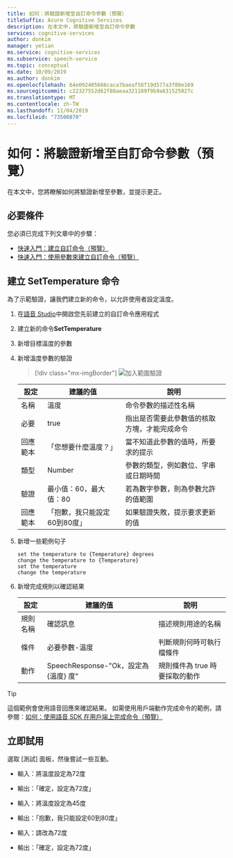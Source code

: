 ```yaml
---
title: 如何：將驗證新增至自訂命令參數（預覽）
titleSuffix: Azure Cognitive Services
description: 在本文中，將驗證新增至自訂命令參數
services: cognitive-services
author: donkim
manager: yetian
ms.service: cognitive-services
ms.subservice: speech-service
ms.topic: conceptual
ms.date: 10/09/2019
ms.author: donkim
ms.openlocfilehash: 64e092405686caca7baeaf58f19d577a3f80e169
ms.sourcegitcommit: c22327552d62f88aeaa321189f9b9a631525027c
ms.translationtype: MT
ms.contentlocale: zh-TW
ms.lasthandoff: 11/04/2019
ms.locfileid: "73500870"
---
```

# <a name="how-to-add-validations-to-custom-command-parameters-preview"></a>如何：將驗證新增至自訂命令參數（預覽）

在本文中，您將瞭解如何將驗證新增至參數，並提示更正。

## <a name="prerequisites"></a>必要條件

您必須已完成下列文章中的步驟：

- [快速入門：建立自訂命令（預覽）](./quickstart-custom-speech-commands-create-new.md)
- [快速入門：使用參數來建立自訂命令（預覽）](./quickstart-custom-speech-commands-create-parameters.md)

## <a name="create-a-settemperature-command"></a>建立 SetTemperature 命令

為了示範驗證，讓我們建立新的命令，以允許使用者設定溫度。

1. 在[語音 Studio](https://speech.microsoft.com/)中開啟您先前建立的自訂命令應用程式
1. 建立新的命令**SetTemperature**
1. 新增目標溫度的參數
1. 新增溫度參數的驗證
   > [!div class="mx-imgBorder"]
   > ![加入範圍驗證](media/custom-speech-commands/validations-add-temperature.png)

   | 設定           | 建議的值                                          | 說明                                                                                      |
   | ----------------- | -------------------------------------------------------- | ------------------------------------------------------------------------------------------------ |
   | 名稱              | 溫度                                              | 命令參數的描述性名稱                                                    |
   | 必要          | true                                                     | 指出是否需要此參數值的核取方塊，才能完成命令 |
   | 回應範本 | 「您想要什麼溫度？」                       | 當不知道此參數的值時，所要求的提示                              |
   | 類型              | Number                                                   | 參數的類型，例如數位、字串或日期時間                                      |
   | 驗證        | 最小值：60，最大值：80                             | 若為數字參數，則為參數允許的值範圍                              |
   | 回應範本 | 「抱歉，我只能設定60到80度」        | 如果驗證失敗，提示要求更新的值                                       |

1. 新增一些範例句子

   ```
   set the temperature to {Temperature} degrees
   change the temperature to {Temperature}
   set the temperature
   change the temperature
   ```

1. 新增完成規則以確認結果

   | 設定    | 建議的值                                         | 說明                                        |
   | ---------- | ------------------------------------------------------- | -------------------------------------------------- |
   | 規則名稱  | 確認訊息                                    | 描述規則用途的名稱          |
   | 條件 | 必要參數-溫度                        | 判斷規則何時可執行檔條件    |
   | 動作    | SpeechResponse-"Ok，設定為 {溫度} 度" | 規則條件為 true 時要採取的動作 |

> [!TIP]
> 這個範例會使用語音回應來確認結果。 如需使用用戶端動作完成命令的範例，請參閱：[如何：使用語音 SDK 在用戶端上完成命令（預覽）](./how-to-custom-speech-commands-fulfill-sdk.md)

## <a name="try-it-out"></a>立即試用

選取 [測試] 面板，然後嘗試一些互動。

- 輸入：將溫度設定為72度
- 輸出：「確定，設定為72度」

- 輸入：將溫度設定為45度
- 輸出：「抱歉，我只能設定60到80度」
- 輸入：請改為72度
- 輸出：「確定，設定為72度」
